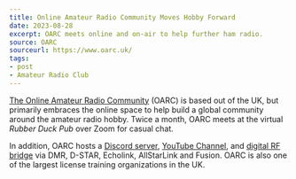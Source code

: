 ```yaml
---
title: Online Amateur Radio Community Moves Hobby Forward
date: 2023-08-28
excerpt: OARC meets online and on-air to help further ham radio.
source: OARC
sourceurl: https://www.oarc.uk/
tags:
- post
- Amateur Radio Club
---
```

[The Online Amateur Radio Community](https://www.oarc.uk/) (OARC) is based out of the UK, but primarily embraces the online space to help build a global community around the amateur radio hobby. Twice a month, OARC meets at the virtual *Rubber Duck Pub* over Zoom for casual chat.

In addition, OARC hosts a [Discord server](https://www.oarc.uk/join), [YouTube Channel](https://www.youtube.com/@onlineamateurradiocommunit1221), and [digital RF bridge](https://www.oarc.uk/digital-channels) via DMR, D-STAR, Echolink, AllStarLink and Fusion. OARC is also one of the largest license training organizations in the UK.